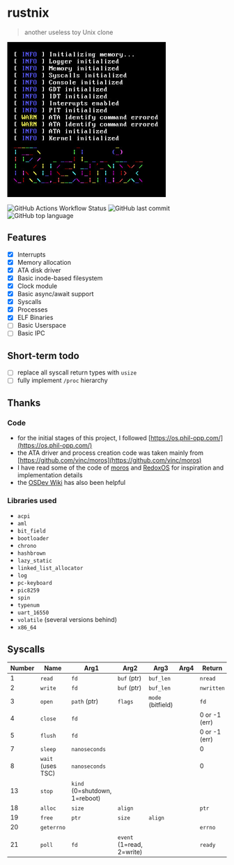 # rustnix
> another useless toy Unix clone

![Screenshot of rustnix](img/rustnix.jpg)

![GitHub Actions Workflow Status](https://img.shields.io/github/actions/workflow/status/werdl/rustnix/test.yml)
![GitHub last commit](https://img.shields.io/github/last-commit/werdl/rustnix)
![GitHub top language](https://img.shields.io/github/languages/top/werdl/rustnix)

## Features
- [x] Interrupts
- [x] Memory allocation
- [x] ATA disk driver
- [x] Basic inode-based filesystem
- [x] Clock module
- [x] Basic async/await support
- [x] Syscalls
- [x] Processes
- [x] ELF Binaries
- [ ] Basic Userspace
- [ ] Basic IPC

## Short-term todo
- [ ] replace all syscall return types with `usize`
- [ ] fully implement `/proc` hierarchy

## Thanks
### Code
- for the initial stages of this project, I followed [https://os.phil-opp.com/](https://os.phil-opp.com/)
- the ATA driver and process creation code was taken mainly from [https://github.com/vinc/moros](https://github.com/vinc/moros)
- I have read some of the code of [moros](https://github.com/vinc/moros) and [RedoxOS](https://www.redox-os.org/) for inspiration and implementation details
- the [OSDev Wiki](https://wiki.osdev.org) has also been helpful
### Libraries used
- `acpi`
- `aml`
- `bit_field`
- `bootloader`
- `chrono`
- `hashbrown`
- `lazy_static`
- `linked_list_allocator`
- `log`
- `pc-keyboard`
- `pic8259`
- `spin`
- `typenum`
- `uart_16550`
- `volatile` (several versions behind)
- `x86_64`

## Syscalls
|Number|Name|Arg1|Arg2|Arg3|Arg4|Return|
|------|----|----|----|----|----|------|
|1|`read`|`fd`|`buf` (ptr)|`buf_len`||`nread`|
|2|`write`|`fd`|`buf` (ptr)|`buf_len`||`nwritten`|
|3|`open`|`path` (ptr)|`flags`|`mode` (bitfield)||`fd`|
|4|`close`|`fd`||||0 or -1 (err)|
|5|`flush`|`fd`||||0 or -1 (err)|
|7|`sleep`|`nanoseconds`||||0|
|8|`wait` (uses TSC)|`nanoseconds`||||0|
|13|`stop`|`kind` (0=shutdown, 1=reboot)|||||
|18|`alloc`|`size`|`align`|||`ptr`|
|19|`free`|`ptr`|`size`|`align`|||
|20|`geterrno`|||||`errno`|
|21|`poll`|`fd`|`event` (1=read, 2=write)|||`ready`|
